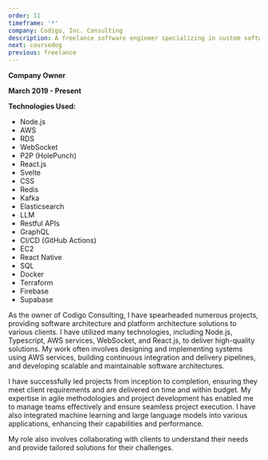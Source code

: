 ```yaml
---
order: 11
timeframe: '*'
company: Codigo, Inc. Consulting
description: A freelance software engineer specializing in custom software solutions, delivering efficient, scalable, and user-friendly systems tailored to client needs.
next: coursedog
previous: freelance
---
```


**Company Owner**

**March 2019 - Present**

**Technologies Used:**

- Node.js
- AWS
- RDS
- WebSocket
- P2P (HolePunch)
- React.js
- Svelte
- CSS
- Redis
- Kafka
- Elasticsearch
- LLM
- Restful APIs
- GraphQL
- CI/CD (GitHub Actions)
- EC2
- React Native
- SQL
- Docker
- Terraform
- Firebase
- Supabase

As the owner of Codigo Consulting, I have spearheaded numerous projects, providing software architecture and platform architecture solutions to various clients. I have utilized many technologies, including Node.js, Typescript, AWS services, WebSocket, and React.js, to deliver high-quality solutions. My work often involves designing and implementing systems using AWS services, building continuous integration and delivery pipelines, and developing scalable and maintainable software architectures.

I have successfully led projects from inception to completion, ensuring they meet client requirements and are delivered on time and within budget. My expertise in agile methodologies and project development has enabled me to manage teams effectively and ensure seamless project execution. I have also integrated machine learning and large language models into various applications, enhancing their capabilities and performance.

My role also involves collaborating with clients to understand their needs and provide tailored solutions for their challenges.
